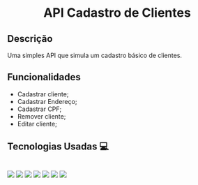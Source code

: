 ## <h1 align="center"> API Cadastro de Clientes </h1>

## Descrição
Uma simples API que simula um cadastro básico de clientes.

## Funcionalidades

* Cadastrar cliente;
* Cadastrar Endereço;
* Cadastrar CPF;
* Remover cliente;
* Editar cliente;


 ## Tecnologias Usadas 💻
  
  
 <div style = "display: inline_block"> <br>
  
   <img src="https://img.shields.io/badge/MySQL-00000F?style=for-the-badge&logo=mysql&logoColor=white">
  <img src="https://img.shields.io/badge/Java-purple?style=for-the-badge&logo=java&logoColor=white"> 
  <img src="https://img.shields.io/badge/Swagger-85EA2D?style=for-the-badge&logo=Swagger&logoColor=white">
  <img src="https://img.shields.io/badge/Git-F05032?style=for-the-badge&logo=git&logoColor=white">
	<img src="https://img.shields.io/badge/GitHub-100000?style=for-the-badge&logo=github&logoColor=white">
  <img src="https://img.shields.io/badge/Spring-6DB33F?style=for-the-badge&logo=spring&logoColor=white">
  <img src="https://aleen42.github.io/badges/src/stackoverflow.svg">
